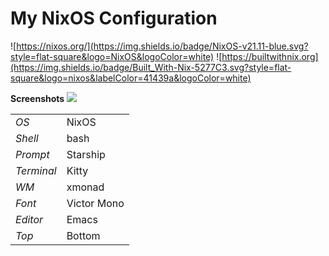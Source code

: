 # My NixOS Configuration

![https://nixos.org/](https://img.shields.io/badge/NixOS-v21.11-blue.svg?style=flat-square&logo=NixOS&logoColor=white)
![https://builtwithnix.org](https://img.shields.io/badge/Built_With-Nix-5277C3.svg?style=flat-square&logo=nixos&labelColor=41439a&logoColor=white)

**Screenshots**
![](../assets/v6-semi-clean.png)

|            |             |
|------------|-------------|
| *OS*       | NixOS       |
| *Shell*    | bash        |
| *Prompt*   | Starship    |
| *Terminal* | Kitty       |
| *WM*       | xmonad      |
| *Font*     | Victor Mono |
| *Editor*   | Emacs       |
| *Top*      | Bottom      |

